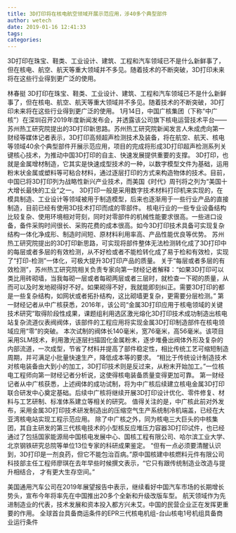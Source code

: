 ```yaml
---
title: 3D打印将在核电航空领域开展示范应用，涉40多个典型部件
author: wetech
date: 2019-01-16 12:41:33
tags: 
categories: 
---
```

3D打印在珠宝、鞋类、工业设计、建筑、工程和汽车领域已不是什么新鲜事了，但在核电、航空、航天等重大领域并不多见。随着技术的不断突破，3D打印未来将在这些行业得到更广泛的使用。
<!-- more -->
林春挺
3D打印在珠宝、鞋类、工业设计、建筑、工程和汽车领域已不是什么新鲜事了，但在核电、航空、航天等重大领域并不多见。随着技术的不断突破，3D打印未来将在这些行业得到更广泛的使用。
1月14日，中国广核集团（下称“中广核”）在深圳召开2019年度新闻发布会，并透露该公司旗下核电运营技术平台——苏州热工研究院提出的3D打印新思路。苏州热工研究院新闻发言人朱成虎向第一财经等媒体记者表示，3D打印高频超声检测技术及装备，将在航空、航天、核电等领域40余个典型部件开展示范应用，项目的完成将形成3D打印超声检测系列关键核心技术，为推动中国3D打印的自主、快速发展提供重要的支撑。
3D打印，也就是金属增材制造，它其实是快速成型技术的一种，以数字模型文件为基础，运用粉末状金属或塑料等可粘合材料，通过逐层打印的方式来构造物体的技术。目前，中国已将3D打印列为战略性新兴产业技术，而美国《时代》周刊将之列为“美国十大增长最快的工业”之一。
3D打印一般是采用数字技术材料打印机来实现的，在模具制造、工业设计等领域被用于制造模型，后来也逐渐用于一些行业产品的直接制造，目前已经有使用3D技术打印而成的零部件。
核电行业的一些专业设备结构比较复杂、使用环境相对苛刻，同时对零部件的机械性能要求很高。一些进口设备，备件采购时间很长、采购花费的成本很高。如今3D打印技术具备可实现复杂结构一体化净成形、制造时间短、原材料利用率高、产品性能优良等优势。
苏州热工研究院提出的3D打印新思路，可实现将部件整体无法检测转化成了3D打印中的每层或者多层的有效检测，从不好检或者不能检转化成了易于检和有效检，实现了“打印-检测”一体化，可极大提升3D打印产品的质量。
关于“每层或者多层的有效检测”，苏州热工研究院相关负责专家向第一财经记者解释：“如果3D打印可以类比用砖砌墙，当我每砌一层或者每砌两层或者三层时，就检查一下砌的质量，从而可以及时发地砌得好不好。如果砌得不好，我就能即刻纠正。需要3D打印的都是一些复杂结构，如网状或者拓扑结构，这比砌墙更复杂，更需要分层检测。”
第一财经记者从中广核获悉，2016年，该公司“金属3D打印应用于核电领域的关键技术研究”取得阶段性成果，课题组利用选区激光熔化3D打印技术成功制造出核电站复杂流道仪表阀阀体，该部件的工程应用将实现金属3D打印制造部件在核电领域应用“零”的突破。
本次试制的阀体长140毫米，宽76毫米，高56毫米。该项目采用SLM技术，利用激光逐层扫描固化金属粉末，逐步堆叠出阀体外形及复杂的内部流道，一次成型，节省了材料并提高了部件稳定性，相比传统工艺可缩短制造周期，并可满足小批量快速生产，降低成本等的要求。
“相比于传统设计制造技术对核电装备由大到小的加工，3D打印技术则是反过来，从粉末开始加工。”一位核电工程师向第一财经记者分析说，这使得核电装备质量变得更加可靠。
第一财经记者从中广核获悉，上述阀体的成功试制，将为中广核后续建立核电金属3D打印联合研发中心奠定基础。后续中广核将继续开展3D打印设计优化、零件修复、材料与工艺研制、标准体系建立等相关的研究。
值得关注的是，中广核此前对外发布，采用金属3D打印技术研发制造出的压缩空气生产系统制冷机端盖，已经在大亚湾核电站实现工程示范应用。
除了中广核之外，同为核电三大巨头的中核集团，其自主研发的第三代核电技术的小型核反应堆压力容器3D打印试件，也已经通过了包括国家能源局中国核电发展中心、国核工程有限公司、哈尔滨工业大学、北京钢铁研究总院等单位13位专家的科研成果鉴定。
“但有一点必须要清醒认识到，3D打印是一剂良药，但它不能包治百病。”原中国核建中核燃料元件有限公司科技部主任工程师廖琪在去年早些时候撰文表示，“它只有跟传统制造业改造与提升相结合， 才有更大生存空间。”
 
 
美国通用汽车公司在2019年展望报告中表示，继续看好中国汽车市场的长期增长势头，宣布今年将率先在中国推出20多个全新和升级改版车型。
航天领域作为先进制造业的代表，技术发展和资本投入都方兴未艾。中国的民营企业正在发挥更重要的作用。
全球首台具备商运条件的EPR三代核电机组-台山核电1号机组具备商业运行条件
